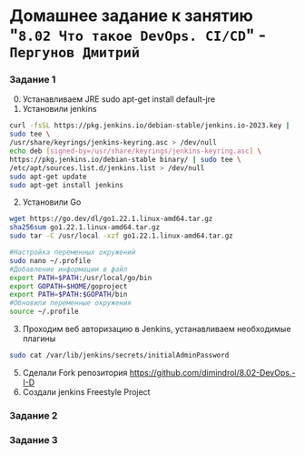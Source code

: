 # Домашнее задание к занятию "`8.02 Что такое DevOps. СI/СD`" - `Пергунов Дмитрий`

### Задание 1
0. Устанавливаем JRE sudo apt-get install default-jre
1. Установили jenkins
```bash
curl -fsSL https://pkg.jenkins.io/debian-stable/jenkins.io-2023.key |
sudo tee \
/usr/share/keyrings/jenkins-keyring.asc > /dev/null
echo deb [signed-by=/usr/share/keyrings/jenkins-keyring.asc] \
https://pkg.jenkins.io/debian-stable binary/ | sudo tee \
/etc/apt/sources.list.d/jenkins.list > /dev/null
sudo apt-get update
sudo apt-get install jenkins
```
2. Установили Go
```bash
wget https://go.dev/dl/go1.22.1.linux-amd64.tar.gz
sha256sum go1.22.1.linux-amd64.tar.gz
sudo tar -C /usr/local -xzf go1.22.1.linux-amd64.tar.gz

#Настройка переменных окружений
sudo nano ~/.profile
#Добавление информации в файл
export PATH=$PATH:/usr/local/go/bin
export GOPATH=$HOME/goproject
export PATH=$PATH:$GOPATH/bin
#Обновили переменные окружения
source ~/.profile
```
3. Проходим веб авторизацию в Jenkins, устанавливаем необходимые плагины
```bash
sudo cat /var/lib/jenkins/secrets/initialAdminPassword
```
5. Сделали Fork репозитория https://github.com/dimindrol/8.02-DevOps.-I-D
6. Создали jenkins Freestyle Project
    
### Задание 2

### Задание 3


